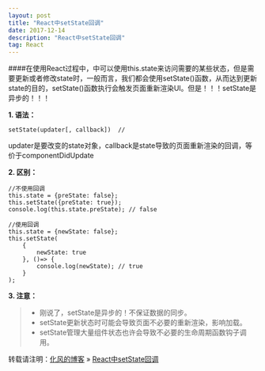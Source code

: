 ```yaml
---
layout: post
title: "React中setState回调"
date: 2017-12-14
description: "React中setState回调"
tag: React
---
```


﻿####在使用React过程中，中可以使用this.state来访问需要的某些状态，但是需要更新或者修改state时，一般而言，我们都会使用setState()函数，从而达到更新state的目的，setState()函数执行会触发页面重新渲染UI。但是！！！setState是异步的！！！

**1. 语法：**
```
setState(updater[, callback])  //
```
updater是要改变的state对象，callback是state导致的页面重新渲染的回调，等价于componentDidUpdate

**2. 区别：**

```
//不使用回调
this.state = {preState: false};
this.setState({preState: true});
console.log(this.state.preState); // false

//使用回调
this.state = {newState: false};
this.setState(
	{
		newState: true
	}, ()=> {
	    console.log(newState); // true
	}
);
```

**3. 注意：**

>  - 刚说了，setState是异步的！不保证数据的同步。
>  - setState更新状态时可能会导致页面不必要的重新渲染，影响加载。
>  - setState管理大量组件状态也许会导致不必要的生命周期函数钩子调用。

转载请注明：[化风的博客](http://xinchanghao.github.io) » [React中setState回调](/2017/12/React中setState回调/)  

